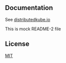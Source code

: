 
## Documentation

See [distributedkube.io](http://distributedkube.io/)

This is mock README-2 file

## License

[MIT](LICENSE)

